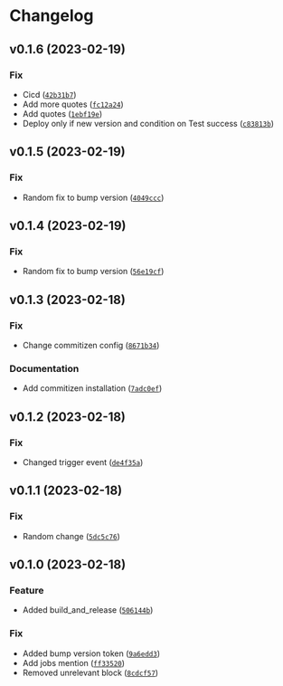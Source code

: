 # Changelog

<!--next-version-placeholder-->

## v0.1.6 (2023-02-19)
### Fix
* Cicd ([`42b31b7`](https://github.com/Michael-Cohen/ppt/commit/42b31b7c625ce773433277cba1b14c15f00df4c0))
* Add more quotes ([`fc12a24`](https://github.com/Michael-Cohen/ppt/commit/fc12a2448969d9da7d8f8c327105429228e5de00))
* Add quotes ([`1ebf19e`](https://github.com/Michael-Cohen/ppt/commit/1ebf19e9de6f157b3281a187ac5ed694caaa7ff6))
* Deploy only if new version and condition on Test success ([`c83813b`](https://github.com/Michael-Cohen/ppt/commit/c83813b79695d540007a318e45b18741d5cf5e3f))

## v0.1.5 (2023-02-19)
### Fix
* Random fix to bump version ([`4049ccc`](https://github.com/Michael-Cohen/ppt/commit/4049ccc49c78937fae48b63f839657fc304f3117))

## v0.1.4 (2023-02-19)
### Fix
* Random fix to bump version ([`56e19cf`](https://github.com/Michael-Cohen/ppt/commit/56e19cf37e65ead6fa9ad95259701bd9f4ab783f))

## v0.1.3 (2023-02-18)
### Fix
* Change commitizen config ([`8671b34`](https://github.com/Michael-Cohen/ppt/commit/8671b349511e89b25b5e1c3ffac8ceaf178c5b61))

### Documentation
* Add commitizen installation ([`7adc0ef`](https://github.com/Michael-Cohen/ppt/commit/7adc0ef79c0d0109cfafe7ad255ac1fba9bb47ad))

## v0.1.2 (2023-02-18)
### Fix
* Changed trigger event ([`de4f35a`](https://github.com/Michael-Cohen/ppt/commit/de4f35a03f5e2c5bf5e485c43239cf0304e50459))

## v0.1.1 (2023-02-18)
### Fix
* Random change ([`5dc5c76`](https://github.com/Michael-Cohen/ppt/commit/5dc5c761afc6cb4802a00a26154291bbbc3f90f9))

## v0.1.0 (2023-02-18)
### Feature
* Added build_and_release ([`506144b`](https://github.com/Michael-Cohen/ppt/commit/506144b22e28fcda095e823eb3d60a757391d274))

### Fix
* Added bump version token ([`9a6edd3`](https://github.com/Michael-Cohen/ppt/commit/9a6edd32b09452b720c839874a889d73419428aa))
* Add jobs mention ([`ff33520`](https://github.com/Michael-Cohen/ppt/commit/ff33520679ba252144f438343d3c4cd25e1ed012))
* Removed unrelevant block ([`8cdcf57`](https://github.com/Michael-Cohen/ppt/commit/8cdcf57c314bedd2941b1c07f70be1a39cd29d78))
